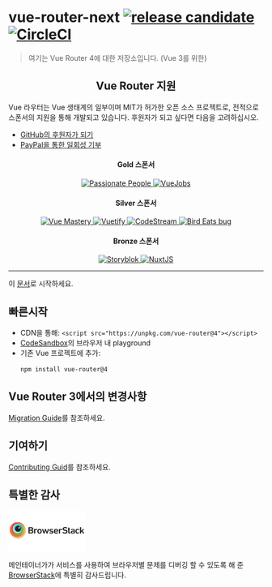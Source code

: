 # vue-router-next [![release candidate](https://img.shields.io/npm/v/vue-router/next.svg)](https://www.npmjs.com/package/vue-router/v/next) [![CircleCI](https://badgen.net/circleci/github/vuejs/vue-router-next/master)](https://circleci.com/gh/vuejs/vue-router-next)

> 여기는 Vue Router 4에 대한 저장소입니다. (Vue 3를 위한)

<h2 align="center">Vue Router 지원 </h2>

Vue 라우터는 Vue 생태계의 일부이며 MIT가 허가한 오픈 소스 프로젝트로, 전적으로 스폰서의 지원을 통해 개발되고 있습니다. 후원자가 되고 싶다면 다음을 고려하십시오.

- [GitHub의 후원자가 되기](https://github.com/sponsors/posva)
- [PayPal을 통한 일회성 기부](https://paypal.me/posva)

<!-- <h3 align="center">Special Sponsors</h3> -->
<!--special start-->

<h4 align="center">Gold 스폰서</h4>

<p align="center">
  <a href="https://passionatepeople.io" target="_blank" rel="noopener noreferrer">
    <img src="https://img2.storyblok.com/672x0/filters::format(webp)/f/86387/x/21aa32ed18/logo-normal.svg" height=72px" alt="Passionate People">
  </a>

  <a href="https://vuejobs.com/?utm_source=vuerouter&utm_campaign=sponsor" target="_blank" rel="noopener noreferrer">
    <img src="docs/public/sponsors/vuejobs.png" height="72px" alt="VueJobs">
  </a>
</p>

<h4 align="center">Silver 스폰서</h4>

<p align="center">
  <a href="https://www.vuemastery.com" target="_blank" rel="noopener noreferrer">
    <img src="https://www.vuemastery.com/images/vuemastery.svg" height="42px" alt="Vue Mastery">
  </a>

  <a href="https://vuetifyjs.com" target="_blank" rel="noopener noreferrer">
    <img src="https://cdn.vuetifyjs.com/docs/images/logos/vuetify-logo-light-text.svg" alt="Vuetify" height="42px">
  </a>

  <a href="https://www.codestream.com/?utm_source=github&utm_campaign=vuerouter&utm_medium=banner" target="_blank" rel="noopener noreferrer">
    <img src="https://alt-images.codestream.com/codestream_logo_vuerouter.png" alt="CodeStream" height="42px">
  </a>

  <a href="https://birdeatsbug.com/?utm_source=vuerouter&utm_medium=sponsor&utm_campaign=silver" target="_blank" rel="noopener noreferrer">
    <img src="https://static.birdeatsbug.com/general/bird-logotype-150x27.svg" alt="Bird Eats bug" height="42px">
  </a>
</p>

<h4 align="center">Bronze 스폰서</h4>

<p align="center">
  <a href="https://storyblok.com" target="_blank" rel="noopener noreferrer">
    <img src="https://a.storyblok.com/f/51376/3856x824/fea44d52a9/colored-full.png" alt="Storyblok" height="32px">
  </a>

  <a href="https://nuxtjs.org" target="_blank" rel="noopener noreferrer">
    <img src="https://nuxtjs.org/logos/nuxtjs-typo-white.svg" alt="NuxtJS" height="26px">
  </a>
</p>

---

이 [문서](https://next.router.vuejs.org)로 시작하세요.

## 빠른시작

- CDN을 통해: `<script src="https://unpkg.com/vue-router@4"></script>`
- [CodeSandbox](https://codesandbox.io/s/vue-router-4-reproduction-hb9lh)의 브라우저 내 playground
- 기존 Vue 프로젝트에 추가:
  ```bash
  npm install vue-router@4
  ```

## Vue Router 3에서의 변경사항

[Migration Guide](https://next.router.vuejs.org/guide/migration/)를 참조하세요.

## 기여하기

[Contributing Guid](https://github.com/vuejs/vue-router-next/blob/master/.github/contributing.md)를 참조하세요.

## 특별한 감사

<a href="https://www.browserstack.com">
  <img src="https://github.com/vuejs/vue-router/raw/dev/assets/browserstack-logo-600x315.png" height="80" title="BrowserStack Logo" alt="BrowserStack Logo" />
</a>

메인테이너가가 서비스를 사용하여 브라우저별 문제를 디버깅 할 수 있도록 해 준 [BrowserStack](https://www.browserstack.com)에 특별히 감사드립니다.
